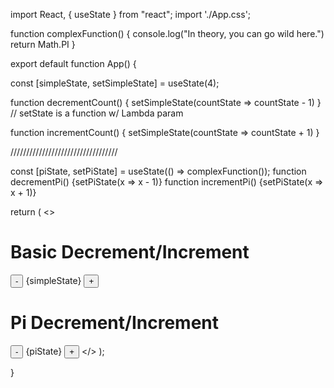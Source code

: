 import React, { useState } from "react";
import './App.css';

function complexFunction() {
  console.log("In theory, you can go wild here.")
  return Math.PI
}

export default function App() {

  const [simpleState, setSimpleState] = useState(4);

  function decrementCount() {
    setSimpleState(countState => countState - 1)
  } // setState is a function w/ Lambda param

  function incrementCount() {
    setSimpleState(countState => countState + 1)
  }

  //////////////////////////////////

  const [piState, setPiState] = useState(() => complexFunction()); 
  function decrementPi() {setPiState(x => x - 1)}
  function incrementPi() {setPiState(x => x + 1)}

  return (
    <>
    <h1>Basic Decrement/Increment</h1>
    <button onClick={decrementCount}>-</button>
    <span> {simpleState} </span>
    <button onClick={incrementCount}>+</button>
    <br/>
    <h1>Pi Decrement/Increment</h1>
    <button onClick={decrementPi}>-</button>
    <span> {piState} </span>
    <button onClick={incrementPi}>+</button>
    </>
  );

}